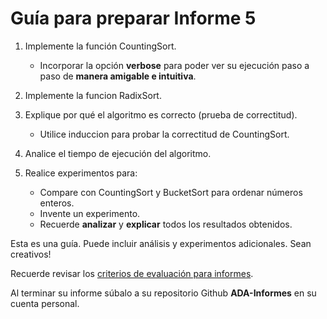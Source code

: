 # Guía para preparar Informe 5

1. Implemente la función CountingSort.
    * Incorporar la opción **verbose** para poder ver su ejecución paso a paso de **manera amigable e intuitiva**.

2. Implemente la funcion RadixSort.
 
3. Explique por qué el algoritmo es correcto (prueba de correctitud).
    * Utilice induccion para probar la correctitud de CountingSort.
   
4. Analice el tiempo de ejecución del algoritmo.

5. Realice experimentos para:  
    * Compare con CountingSort y BucketSort para ordenar números enteros.
    * Invente un experimento.
    * Recuerde **analizar** y **explicar** todos los resultados obtenidos.

Esta es una guía. Puede incluir análisis y experimentos adicionales. Sean creativos!

Recuerde revisar los [criterios de evaluación para informes](https://github.com/rilianx/ADA/blob/main/Gu%C3%ADas%20para%20Informes/CriteriosEvaluacion.md).

Al terminar su informe súbalo a su repositorio Github **ADA-Informes** en su cuenta personal.
